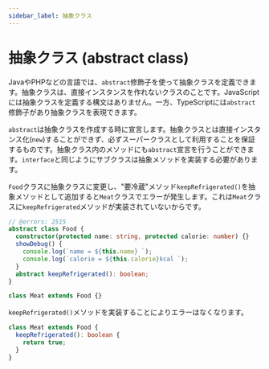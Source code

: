 ```yaml
---
sidebar_label: 抽象クラス
---
```


# 抽象クラス (abstract class)

JavaやPHPなどの言語では、`abstract`修飾子を使って抽象クラスを定義できます。抽象クラスは、直接インスタンスを作れないクラスのことです。JavaScriptには抽象クラスを定義する構文はありません。一方、TypeScriptには`abstract`修飾子があり抽象クラスを表現できます。

`abstract`は抽象クラスを作成する時に宣言します。抽象クラスとは直接インスタンス化(`new`)することができず、必ずスーパークラスとして利用することを保証するものです。抽象クラス内のメソッドにも`abstract`宣言を行うことができます。`interface`と同じようにサブクラスは抽象メソッドを実装する必要があります。

`Food`クラスに抽象クラスに変更し、"要冷蔵"メソッド`keepRefrigerated()`を抽象メソッドとして追加すると`Meat`クラスでエラーが発生します。これは`Meat`クラスに`keepRefrigerated`メソッドが実装されていないからです。

```typescript twoslash
// @errors: 2515
abstract class Food {
  constructor(protected name: string, protected calorie: number) {}
  showDebug() {
    console.log(`name = ${this.name} `);
    console.log(`calorie = ${this.calorie}kcal `);
  }
  abstract keepRefrigerated(): boolean;
}

class Meat extends Food {}
```

`keepRefrigerated()`メソッドを実装することによりエラーはなくなります。

```typescript
class Meat extends Food {
  keepRefrigerated(): boolean {
    return true;
  }
}
```
